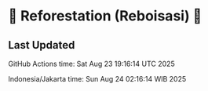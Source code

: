 
# 🌳 Reforestation (Reboisasi) 🌲

## Last Updated

GitHub Actions time: Sat Aug 23 19:16:14 UTC 2025

Indonesia/Jakarta time: Sun Aug 24 02:16:14 WIB 2025
